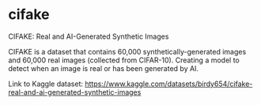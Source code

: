 # cifake
CIFAKE: Real and AI-Generated Synthetic Images

CIFAKE is a dataset that contains 60,000 synthetically-generated images and 60,000 real images (collected from CIFAR-10). Creating a model to detect when an image is real or has been generated by AI.

Link to Kaggle dataset: https://www.kaggle.com/datasets/birdy654/cifake-real-and-ai-generated-synthetic-images
